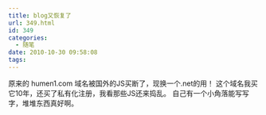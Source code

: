 ```yaml
---
title: blog又恢复了
url: 349.html
id: 349
categories:
  - 随笔
date: 2010-10-30 09:58:08
tags:
---
```


原来的 humen1.com 域名被国外的JS买断了，现换一个.net的用！ 这个域名我买它10年，还买了私有化注册，我看那些JS还来捣乱。 自己有一个小角落能写写字，堆堆东西真好啊。